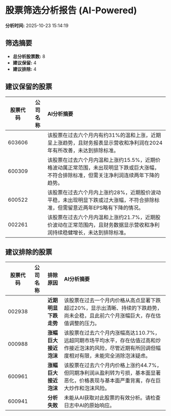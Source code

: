 # 股票筛选分析报告 (AI-Powered)

**分析时间:** 2025-10-23 15:14:19

## 筛选摘要

- **总分析股票数:** 8
- **建议保留:** 4
- **建议排除:** 4

## 建议保留的股票

| 股票代码 | 公司名称 | AI分析摘要 |
|:---:|:---:|:---|
| 603606 |  | 该股票在过去六个月内有约31%的温和上涨，近期呈上涨趋势，且财务报表显示营收和净利润在2024年有所改善，未达到排除标准。 |
| 600309 |  | 该股票在过去六个月内温和上涨约15.5%，近期价格波动属正常范围，未出现明显下跌或巨大涨幅，不符合排除标准，但需关注净利润连续两年下降的趋势。 |
| 600522 |  | 该股票在过去六个月内上涨约28%，近期股价波动平稳，未出现明显下跌或过大涨幅，不符合排除标准，但需留意近两年EPS略有下降的情况。 |
| 002261 |  | 该股票在过去六个月内温和上涨约21.7%，近期股价波动在正常范围内，且财务数据显示营收和净利润持续稳健增长，未达到排除标准。 |

## 建议排除的股票

| 股票代码 | 公司名称 | 排除原因 | AI分析摘要 |
|:---:|:---:|:---:|:---|
| 002938 |  | **近期明显下跌走势** | 该股票在过去一个月内价格从高点显著下跌超过20%，显示出清晰、持续的下跌趋势，尚未企稳，且此前六个月涨幅巨大，存在估值调整的压力。 |
| 000988 |  | **涨幅巨大接近泡沫** | 该股票在过去六个月内涨幅高达110.7%，远超同期市场平均水平，存在估值过高和炒作接近泡沫的风险，尽管近期有所回调但幅度相对有限，未能完全消除泡沫疑虑。 |
| 600961 |  | **涨幅巨大接近泡沫** | 该股票在过去六个月内价格上涨约44.7%，但同期净利润从盈利转为亏损，基本面显著恶化，价格表现与基本面严重背离，存在巨大炒作和泡沫风险。 |
| 600941 |  | **分析失败** | 未能从AI获取对此股票的有效分析。请检查日志中AI的原始响应。 |
